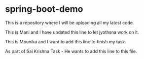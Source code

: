 # spring-boot-demo
This is a repository where I will be uploading all my latest code.

This is Mani and I have updated this line to let jyothsna work on it. 

This is Mounika and I want to add this line to finish my task.

As part of Sai Krishna Task - He wants to add this line to this file.

